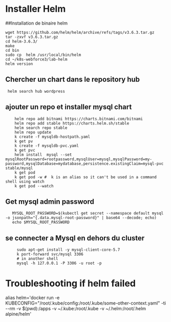 # Installer Helm
##Installation de binaire helm
```shell script
wget https://github.com/helm/helm/archive/refs/tags/v3.6.3.tar.gz
tar -zxvf v3.6.3.tar.gz
cd helm-3.6.3/
make
cd bin
sudo cp  helm /usr/local/bin/helm
cd ~/k8s-webforce3/lab-helm
helm version
```
## Chercher un chart dans le repository hub 
``` helm search hub wordpress```  

## ajouter un repo et installer mysql chart
```shell script
    helm repo add bitnami https://charts.bitnami.com/bitnami
    helm repo add stable https://charts.helm.sh/stable
    helm search repo stable
    helm repo update
    k create -f mysqldb-hostpath.yaml
    k get pv
    k create -f mysqldb-pvc.yaml
    k get pvc
    helm install  mysql --set mysqlRootPassword=rootpassword,mysqlUser=mysql,mysqlPassword=my-password,mysqlDatabase=mydatabase,persistence.existingClaim=mysql-pvc stable/mysql
    k get pod
    k get pod -w #  k is an alias so it can't be used in a command shell using watch
    k get pod --watch 
```
## Get mysql admin password
```shell script
   MYSQL_ROOT_PASSWORD=$(kubectl get secret --namespace default mysql -o jsonpath="{.data.mysql-root-password}" | base64 --decode; echo)
   echo $MYSQL_ROOT_PASSWORD
```
## se connecter a Mysql en dehors du cluster 
```shell script
     sudo apt-get install -y mysql-client-core-5.7
     k port-forward svc/mysql 3306
     # in another shell 
     mysql -h 127.0.0.1 -P 3306 -u root -p
``` 

# Troubleshooting if helm failed 
alias helm='docker run -e KUBECONFIG="/root/.kube/config:/root/.kube/some-other-context.yaml" -ti --rm -v $(pwd):/apps -v ~/.kube:/root/.kube -v ~/.helm:/root/.helm alpine/helm'